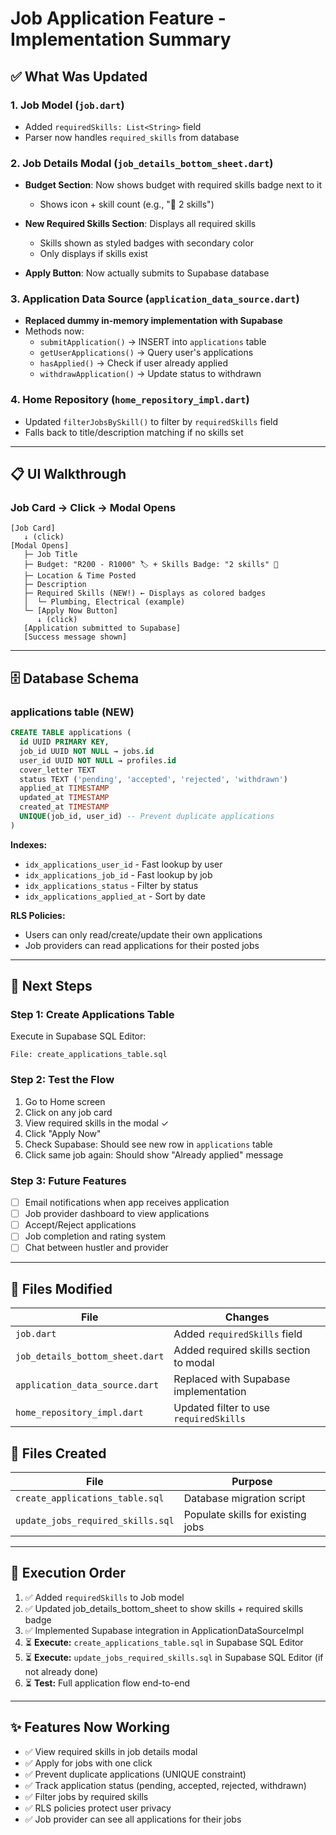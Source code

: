 # Job Application Feature - Implementation Summary

## ✅ What Was Updated

### 1. **Job Model** (`job.dart`)
- Added `requiredSkills: List<String>` field
- Parser now handles `required_skills` from database

### 2. **Job Details Modal** (`job_details_bottom_sheet.dart`)
- **Budget Section**: Now shows budget with required skills badge next to it
  - Shows icon + skill count (e.g., "🔧 2 skills")
  
- **New Required Skills Section**: Displays all required skills
  - Skills shown as styled badges with secondary color
  - Only displays if skills exist
  
- **Apply Button**: Now actually submits to Supabase database

### 3. **Application Data Source** (`application_data_source.dart`)
- **Replaced dummy in-memory implementation with Supabase**
- Methods now:
  - `submitApplication()` → INSERT into `applications` table
  - `getUserApplications()` → Query user's applications
  - `hasApplied()` → Check if user already applied
  - `withdrawApplication()` → Update status to withdrawn

### 4. **Home Repository** (`home_repository_impl.dart`)
- Updated `filterJobsBySkill()` to filter by `requiredSkills` field
- Falls back to title/description matching if no skills set

---

## 📋 UI Walkthrough

### Job Card → Click → Modal Opens
```
[Job Card]
   ↓ (click)
[Modal Opens]
   ├─ Job Title
   ├─ Budget: "R200 - R1000" 🏷️ + Skills Badge: "2 skills" 🔧
   ├─ Location & Time Posted
   ├─ Description
   ├─ Required Skills (NEW!) ← Displays as colored badges
   │  └─ Plumbing, Electrical (example)
   └─ [Apply Now Button]
      ↓ (click)
   [Application submitted to Supabase]
   [Success message shown]
```

---

## 🗄️ Database Schema

### applications table (NEW)
```sql
CREATE TABLE applications (
  id UUID PRIMARY KEY,
  job_id UUID NOT NULL → jobs.id
  user_id UUID NOT NULL → profiles.id
  cover_letter TEXT
  status TEXT ('pending', 'accepted', 'rejected', 'withdrawn')
  applied_at TIMESTAMP
  updated_at TIMESTAMP
  created_at TIMESTAMP
  UNIQUE(job_id, user_id) -- Prevent duplicate applications
)
```

**Indexes:**
- `idx_applications_user_id` - Fast lookup by user
- `idx_applications_job_id` - Fast lookup by job
- `idx_applications_status` - Filter by status
- `idx_applications_applied_at` - Sort by date

**RLS Policies:**
- Users can only read/create/update their own applications
- Job providers can read applications for their posted jobs

---

## 🔧 Next Steps

### Step 1: Create Applications Table
Execute in Supabase SQL Editor:
```
File: create_applications_table.sql
```

### Step 2: Test the Flow
1. Go to Home screen
2. Click on any job card
3. View required skills in the modal ✓
4. Click "Apply Now"
5. Check Supabase: Should see new row in `applications` table
6. Click same job again: Should show "Already applied" message

### Step 3: Future Features
- [ ] Email notifications when app receives application
- [ ] Job provider dashboard to view applications
- [ ] Accept/Reject applications
- [ ] Job completion and rating system
- [ ] Chat between hustler and provider

---

## 📁 Files Modified

| File | Changes |
|------|---------|
| `job.dart` | Added `requiredSkills` field |
| `job_details_bottom_sheet.dart` | Added required skills section to modal |
| `application_data_source.dart` | Replaced with Supabase implementation |
| `home_repository_impl.dart` | Updated filter to use `requiredSkills` |

## 📄 Files Created

| File | Purpose |
|------|---------|
| `create_applications_table.sql` | Database migration script |
| `update_jobs_required_skills.sql` | Populate skills for existing jobs |

---

## 🚀 Execution Order

1. ✅ Added `requiredSkills` to Job model
2. ✅ Updated job_details_bottom_sheet to show skills + required skills badge
3. ✅ Implemented Supabase integration in ApplicationDataSourceImpl
4. ⏳ **Execute:** `create_applications_table.sql` in Supabase SQL Editor
5. ⏳ **Execute:** `update_jobs_required_skills.sql` in Supabase SQL Editor (if not already done)
6. ⏳ **Test:** Full application flow end-to-end

---

## ✨ Features Now Working

- ✅ View required skills in job details modal
- ✅ Apply for jobs with one click
- ✅ Prevent duplicate applications (UNIQUE constraint)
- ✅ Track application status (pending, accepted, rejected, withdrawn)
- ✅ Filter jobs by required skills
- ✅ RLS policies protect user privacy
- ✅ Job provider can see all applications for their jobs
